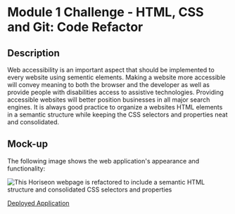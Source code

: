 # Module 1 Challenge - HTML, CSS and Git: Code Refactor

## Description

Web accessibility is an important aspect that should be implemented to every website using sementic elements. Making a website more accessible will convey meaning to both the browser and the developer as well as provide people with disabilities access to assistive technologies. Providing accessible websites will better position businesses in all major search engines. It is always good practice to organize a websites HTML elements in a semantic structure while keeping the CSS selectors and properties neat and consolidated.

## Mock-up

The following image shows the web application's appearance and functionality:

![This Horiseon webpage is refactored to include a semantic HTML structure and consolidated CSS selectors and properties](./assets/images/djbalabis.github.io_HTML-CSS-Git-Challenge_.png)

[Deployed Application](https://djbalabis.github.io/HTML-CSS-Git-Challenge/)
